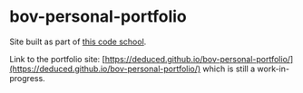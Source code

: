 # bov-personal-portfolio
Site built as part of [this code school](https://bovacademy.com/).

Link to the portfolio site: [https://deduced.github.io/bov-personal-portfolio/](https://deduced.github.io/bov-personal-portfolio/) which is still a work-in-progress. 
